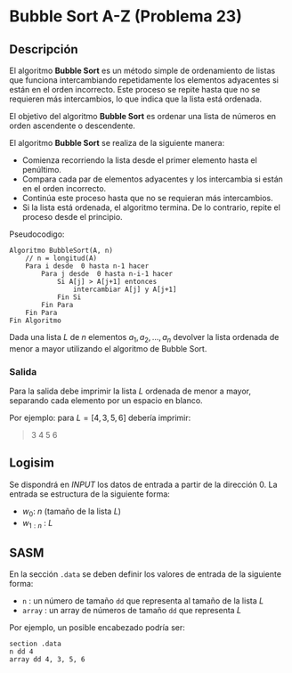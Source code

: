 # Bubble Sort A-Z (Problema 23)

## Descripción

El algoritmo $\textbf{Bubble Sort}$ es un método simple de ordenamiento de listas que funciona intercambiando repetidamente los elementos adyacentes si están en el orden incorrecto. Este proceso se repite hasta que no se requieren más intercambios, lo que indica que la lista está ordenada.


El objetivo del algoritmo $\textbf{Bubble Sort}$ es ordenar una lista de números en orden ascendente o descendente.

El algoritmo $\textbf{Bubble Sort}$ se realiza de la siguiente manera:

*  Comienza recorriendo la lista desde el primer elemento hasta el penúltimo.
* Compara cada par de elementos adyacentes y los intercambia si están en el orden incorrecto.
* Continúa este proceso hasta que no se requieran más intercambios.
* Si la lista está ordenada, el algoritmo termina. De lo contrario, repite el proceso desde el principio.

Pseudocodigo:
```
Algoritmo BubbleSort(A, n)
    // n = longitud(A)
    Para i desde  0 hasta n-1 hacer
        Para j desde  0 hasta n-i-1 hacer
            Si A[j] > A[j+1] entonces
                intercambiar A[j] y A[j+1]
            Fin Si
        Fin Para
    Fin Para
Fin Algoritmo
```

Dada una lista $L$ de $n$ elementos $a_1,a_2,...,a_n$ devolver la lista ordenada de menor a mayor utilizando el algoritmo de Bubble Sort.

### Salida

Para la salida debe imprimir la lista $L$ ordenada de menor a mayor, separando cada elemento por un espacio en blanco.

Por ejemplo: para $L = [4, 3, 5, 6]$ debería imprimir:

> 3 4 5 6

## Logisim

Se dispondrá en *INPUT* los datos de entrada a partir de la dirección $0$. La entrada se estructura de la siguiente forma:

- $w_0$: $n$ (tamaño de la lista $L$)
- $w_{1:n}$ : $L$

## SASM

En la sección `.data` se deben definir los valores de entrada de la siguiente forma:

- `n` : un número de tamaño `dd` que representa al tamaño de la lista $L$
- `array` : un array de números de tamaño `dd` que representa $L$

Por ejemplo, un posible encabezado podría ser:

```
section .data
n dd 4
array dd 4, 3, 5, 6
```